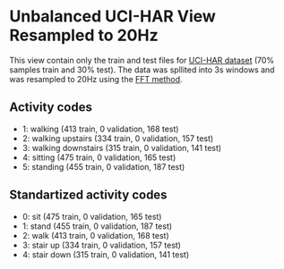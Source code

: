 # Unbalanced UCI-HAR View Resampled to 20Hz

This view contain only the train and test files for [UCI-HAR dataset](https://archive.ics.uci.edu/ml/datasets/human+activity+recognition+using+smartphones#) (70% samples train and 30% test). The data was spllited into 3s windows and was resampled to 20Hz using the [FFT method](https://docs.scipy.org/doc/scipy/reference/generated/scipy.signal.resample.html#scipy.signal.resample).

## Activity codes
- 1: walking (413 train, 0 validation, 168 test) 
- 2: walking upstairs (334 train, 0 validation, 157 test) 
- 3: walking downstairs (315 train, 0 validation, 141 test) 
- 4: sitting (475 train, 0 validation, 165 test) 
- 5: standing (455 train, 0 validation, 187 test) 
 

## Standartized activity codes
- 0: sit (475 train, 0 validation, 165 test) 
- 1: stand (455 train, 0 validation, 187 test) 
- 2: walk (413 train, 0 validation, 168 test) 
- 3: stair up (334 train, 0 validation, 157 test) 
- 4: stair down (315 train, 0 validation, 141 test) 
      


